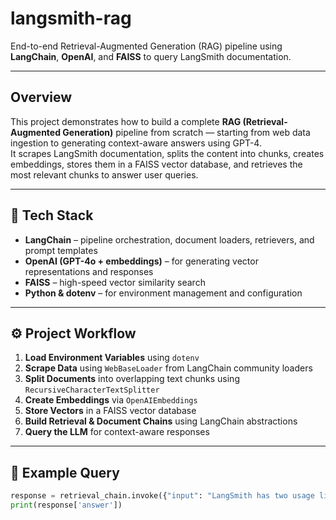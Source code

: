 # langsmith-rag

End-to-end Retrieval-Augmented Generation (RAG) pipeline using **LangChain**, **OpenAI**, and **FAISS** to query LangSmith documentation.

---

##  Overview
This project demonstrates how to build a complete **RAG (Retrieval-Augmented Generation)** pipeline from scratch — starting from web data ingestion to generating context-aware answers using GPT-4.  
It scrapes LangSmith documentation, splits the content into chunks, creates embeddings, stores them in a FAISS vector database, and retrieves the most relevant chunks to answer user queries.

---

## 🧩 Tech Stack
- **LangChain** – pipeline orchestration, document loaders, retrievers, and prompt templates  
- **OpenAI (GPT-4o + embeddings)** – for generating vector representations and responses  
- **FAISS** – high-speed vector similarity search  
- **Python & dotenv** – for environment management and configuration  

---

## ⚙️ Project Workflow
1. **Load Environment Variables** using `dotenv`
2. **Scrape Data** using `WebBaseLoader` from LangChain community loaders
3. **Split Documents** into overlapping text chunks using `RecursiveCharacterTextSplitter`
4. **Create Embeddings** via `OpenAIEmbeddings`
5. **Store Vectors** in a FAISS vector database
6. **Build Retrieval & Document Chains** using LangChain abstractions
7. **Query the LLM** for context-aware responses

---

## 🧠 Example Query
```python
response = retrieval_chain.invoke({"input": "LangSmith has two usage limits: total traces and extended"})
print(response['answer'])

